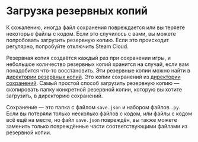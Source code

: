 # Загрузка резервных копий
К сожалению, иногда файл сохранения повреждается или вы теряете некоторые файлы с кодом. Если это случилось с вами, вы можете попробовать загрузить резервную копию. Если это происходит регулярно, попробуйте отключить Steam Cloud.

Резервная копия создаётся каждый раз при сохранении игры, и небольшое количество резервных копий хранится на случай, если вам понадобится что-то восстановить.
Эти резервные копии можно найти в [директории резервных копий](persistent_data_path/Backup). Это копии сохранений из [директории сохранений](persistent_data_path/Saves).
Самый простой способ загрузить резервную копию — скопировать папку конкретной резервной копии, которую вы хотите загрузить, в директорию сохранений.

Сохранение — это папка с файлом `save.json` и набором файлов `.py`.
Если вы потеряли только несколько файлов с кодом, или файлы с кодом всё ещё на месте, но файл `save.json` повреждён, вы также можете заменить только повреждённые части соответствующими файлами из резервной копии.